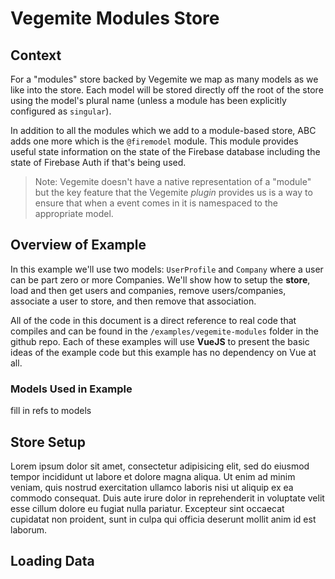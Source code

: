 # Vegemite Modules Store

## Context 
For a "modules" store backed by Vegemite we map as many models as we like into the store. Each model will be stored directly off the root of the store using the model's plural name (unless a module has been explicitly configured as `singular`).

In addition to all the modules which we add to a module-based store, ABC adds one more which is the `@firemodel` module. This module provides useful state information on the state of the Firebase database including the state of Firebase Auth if that's being used.

> Note: Vegemite doesn't have a native representation of a "module" but the key feature that the Vegemite _plugin_ provides us is a way to ensure that when a event comes in it is namespaced to the appropriate model.

## Overview of Example

In this example we'll use two models: `UserProfile` and `Company` where a user can be part zero or more Companies. We'll show how to setup the **store**, load and then get users and companies, remove users/companies, associate a user to store, and then remove that association.

All of the code in this document is a direct reference to real code that compiles and can be found in the `/examples/vegemite-modules` folder in the github repo. Each of these examples will use **VueJS** to present the basic ideas of the example code but this example has no dependency on Vue at all.

### Models Used in Example

fill in refs to models

## Store Setup

Lorem ipsum dolor sit amet, consectetur adipisicing elit, sed do eiusmod tempor incididunt ut labore et dolore magna aliqua. Ut enim ad minim veniam, quis nostrud exercitation ullamco laboris nisi ut aliquip ex ea commodo consequat. Duis aute irure dolor in reprehenderit in voluptate velit esse cillum dolore eu fugiat nulla pariatur. Excepteur sint occaecat cupidatat non proident, sunt in culpa qui officia deserunt mollit anim id est laborum.

## Loading Data

